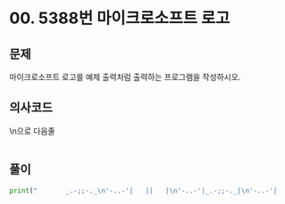 # 00. 5388번 마이크로소프트 로고
## 문제
마이크로소프트 로고를 예제 출력처럼 출력하는 프로그램을 작성하시오.
## 의사코드
\n으로 다음줄
```

```

## 풀이
```python
print("       _.-;;-._\n'-..-'|   ||   |\n'-..-'|_.-;;-._|\n'-..-'|   ||   |\n'-..-'|_.-''-._|")
```
